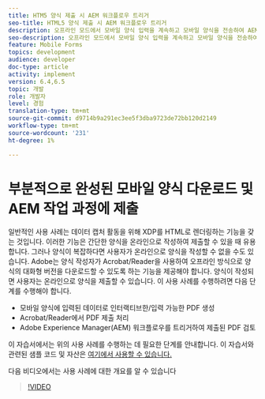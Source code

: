 ```yaml
---
title: HTM5 양식 제출 시 AEM 워크플로우 트리거
seo-title: HTML5 양식 제출 시 AEM 워크플로우 트리거
description: 오프라인 모드에서 모바일 양식 입력을 계속하고 모바일 양식을 전송하여 AEM 워크플로우를 트리거할 수 있습니다.
seo-description: 오프라인 모드에서 모바일 양식 입력을 계속하고 모바일 양식을 전송하여 AEM 워크플로우를 트리거할 수 있습니다.
feature: Mobile Forms
topics: development
audience: developer
doc-type: article
activity: implement
version: 6.4,6.5
topic: 개발
role: 개발자
level: 경험
translation-type: tm+mt
source-git-commit: d9714b9a291ec3ee5f3dba9723de72bb120d2149
workflow-type: tm+mt
source-wordcount: '231'
ht-degree: 1%

---
```



# 부분적으로 완성된 모바일 양식 다운로드 및 AEM 작업 과정에 제출

일반적인 사용 사례는 데이터 캡처 활동을 위해 XDP를 HTML로 렌더링하는 기능을 갖는 것입니다. 이러한 기능은 간단한 양식을 온라인으로 작성하여 제출할 수 있을 때 유용합니다. 그러나 양식이 복잡하다면 사용자가 온라인으로 양식을 작성할 수 없을 수도 있습니다. Adobe는 양식 작성자가 Acrobat/Reader을 사용하여 오프라인 방식으로 양식의 대화형 버전을 다운로드할 수 있도록 하는 기능을 제공해야 합니다. 양식이 작성되면 사용자는 온라인으로 양식을 제출할 수 있습니다.
이 사용 사례를 수행하려면 다음 단계를 수행해야 합니다.

* 모바일 양식에 입력된 데이터로 인터랙티브한/입력 가능한 PDF 생성
* Acrobat/Reader에서 PDF 제출 처리
* Adobe Experience Manager(AEM) 워크플로우를 트리거하여 제출된 PDF 검토

이 자습서에서는 위의 사용 사례를 수행하는 데 필요한 단계를 안내합니다. 이 자습서와 관련된 샘플 코드 및 자산은 [여기에서 사용할 수 있습니다.](part-four.md)

다음 비디오에서는 사용 사례에 대한 개요를 알 수 있습니다

>[!VIDEO](https://video.tv.adobe.com/v/29677?quality=9&learn=on)

